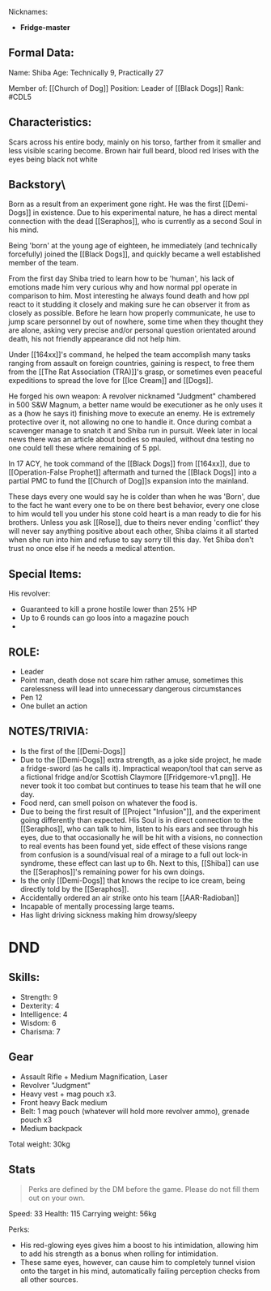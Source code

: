 Nicknames: 
- **Fridge-master**
## Formal Data:
Name: Shiba
Age: Technically 9, Practically 27

Member of: [[Church of Dog]]
Position: Leader of [[Black Dogs]]
Rank: #CDL5 

## Characteristics:
Scars across his entire body, mainly on his torso, farther from it smaller and less visible scaring become. Brown hair full beard, blood red Irises with the eyes being black not white
## Backstory\
Born as a result from an experiment gone right. He was the first [[Demi-Dogs]] in existence. Due to his experimental nature, he has a direct mental connection with the dead [[Seraphos]], who is currently as a second Soul in his mind. 

Being 'born' at the young age of eighteen, he immediately (and technically forcefully) joined the [[Black Dogs]], and quickly became a well established member of the team.

From the first day Shiba tried to learn how to be 'human', his lack of emotions made him very curious why and how normal ppl operate in comparison to him. Most interesting he always found death and how ppl react to it studding it closely and making sure he can observer it from as closely as possible. Before he learn how properly communicate, he use to jump scare personnel by out of nowhere, some time when they thought they are alone, asking very precise and/or personal question orientated around death, his not friendly appearance did not help him.

Under [[164xx]]'s command, he helped the team accomplish many tasks ranging from assault on foreign countries, gaining is respect, to free them from the [[The Rat Association (TRA)]]'s grasp, or sometimes even peaceful expeditions to spread the love for [[Ice Cream]] and [[Dogs]]. 

He forged his own weapon: A revolver nicknamed "Judgment" chambered in 500 S&W Magnum, a better name would be executioner as he only uses it as a (how he says it) finishing move to execute an enemy. He is extremely protective over it, not allowing no one to handle it. Once during combat a scavenger manage to snatch it and Shiba run in pursuit. Week later in local news there was an article about bodies so mauled, without dna testing no one could tell these where remaining of 5 ppl.

In 17 ACY, he took command of the [[Black Dogs]] from [[164xx]], due to [[Operation-False Prophet]] aftermath and turned the [[Black Dogs]] into a partial PMC to fund the [[Church of Dog]]s expansion into the mainland.

These days every one would say he is colder than when he was 'Born', due to the fact he want every one to be on there best behavior, every one close to him would tell you under his stone cold heart is a man ready to die for his brothers. Unless you ask [[Rose]], due to theirs never ending 'conflict' they will never say anything positive about each other, Shiba claims it all started when she run into him and refuse to say sorry till this day. Yet Shiba don't trust no once else if he needs a medical attention.
## Special Items:
His revolver:
- Guaranteed to kill a prone hostile lower than 25% HP
- Up to 6 rounds can go loos into a magazine pouch
- 
## ROLE: 
- Leader
- Point man, death dose not scare him rather amuse, sometimes this carelessness will lead into unnecessary dangerous circumstances 
- Pen 12
- One bullet an action

## NOTES/TRIVIA:
- Is the first of the [[Demi-Dogs]]
- Due to the [[Demi-Dogs]] extra strength, as a joke side project, he made a fridge-sword (as he calls it).
  Impractical weapon/tool that can serve as a fictional fridge and/or Scottish Claymore [[Fridgemore-v1.png]]. He never took it too combat but continues to tease his team that he will one day.
- Food nerd, can smell poison on whatever the food is.
- Due to being the first result of [[Project "Infusion"]], and the experiment going differently than expected. His Soul is in direct connection to the [[Seraphos]], who can talk to him, listen to his ears and see through his eyes, due to that occasionally he will be hit with a visions, no connection to real events has been found yet, side effect of these visions range from confusion is a sound/visual real of a mirage to a full out lock-in syndrome, these effect can last up to 6h. Next to this, [[Shiba]] can use the [[Seraphos]]'s remaining power for his own doings.
- Is the only [[Demi-Dogs]] that knows the recipe to ice cream, being directly told by the [[Seraphos]].
- Accidentally ordered an air strike onto his team [[AAR-Radioban]]
- Incapable of mentally processing large teams.
- Has light driving sickness making him drowsy/sleepy

# DND
## Skills:

- Strength: 9
- Dexterity: 4
- Intelligence: 4
- Wisdom: 6
- Charisma: 7

## Gear
 - Assault Rifle + Medium Magnification, Laser 
 - Revolver "Judgment" 
 - Heavy vest + mag pouch x3.
 - Front heavy Back medium 
 - Belt: 1 mag pouch (whatever will hold more revolver ammo), grenade pouch x3 
 - Medium backpack

Total weight: 30kg
## Stats
> Perks are defined by the DM before the game. Please do not fill them out on your own.

Speed: 33
Health: 115
Carrying weight: 56kg

Perks:
- His red-glowing eyes gives him a boost to his intimidation, allowing him to add his strength as a bonus when rolling for intimidation.
- These same eyes, however, can cause him to completely tunnel vision onto the target in his mind, automatically failing perception checks from all other sources.